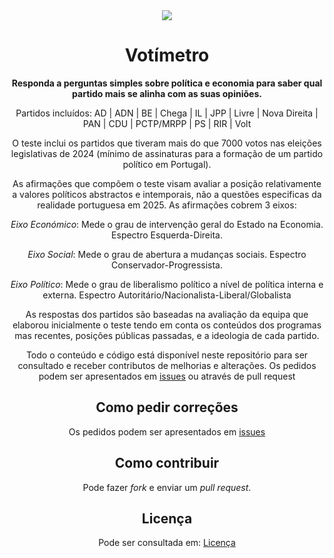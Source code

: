 <div align="center">

<img src="src/images/favicon/favicon-96x96.png" align="center"/>

# Votímetro

**Responda a perguntas simples sobre política e economia para saber qual partido mais se alinha com as suas opiniões.**

Partidos incluídos: AD | ADN | BE | Chega | IL | JPP | Livre | Nova Direita | PAN | CDU | PCTP/MRPP | PS | RIR | Volt

O teste inclui os partidos que tiveram mais do que 7000 votos nas eleições legislativas de 2024 (mínimo de assinaturas para a formação de um partido político em Portugal).

As afirmações que compõem o teste visam avaliar a posição relativamente a valores políticos abstractos e intemporais, não a questões especificas da realidade portuguesa em 2025. As afirmações cobrem 3 eixos:

*Eixo Económico*: Mede o grau de intervenção geral do Estado na Economia. Espectro Esquerda-Direita.

*Eixo Social*: Mede o grau de abertura a mudanças sociais. Espectro Conservador-Progressista.

*Eixo Político*: Mede o grau de liberalismo político a nível de política interna e externa. Espectro Autoritário/Nacionalista-Liberal/Globalista

</div>

<div align="center">

As respostas dos partidos são baseadas na avaliação da equipa que elaborou inicialmente o teste tendo em conta os conteúdos dos programas mas recentes, posições públicas passadas, e a ideologia de cada partido.

Todo o conteúdo e código está disponível neste repositório para ser consultado e receber contributos de melhorias e alterações. Os pedidos podem ser apresentados em [issues](https://github.com/votimetro/webapp/issues) ou através de pull request

## Como pedir correções

Os pedidos podem ser apresentados em [issues](https://github.com/votimetro/webapp/issues)

## Como contribuir

Pode fazer _fork_ e enviar um _pull request_.

## Licença

Pode ser consultada em: [Licença](LICENSE)
